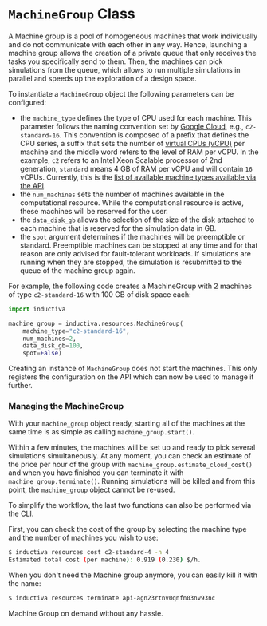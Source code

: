 # `MachineGroup` Class

A Machine group is a pool of homogeneous machines that work individually and do
not communicate with each other in any way. Hence, launching a machine group
allows the creation of a private queue that only receives the tasks you specifically
send to them. Then, the machines can pick simulations from the queue, which allows
to run multiple simulations in parallel and speeds up the exploration of a design space.

To instantiate a `MachineGroup` object the following parameters can be configured:
- the `machine_type` defines the type of CPU used for each machine. This parameter
follows the naming convention set by [Google Cloud](https://cloud.google.com/compute/docs/machine-types),
e.g., `c2-standard-16`. This convention is composed of a prefix that defines the
CPU series, a suffix that sets the number of [virtual CPUs (vCPU)](https://cloud.google.com/compute/docs/cpu-platforms)
per machine and the middle word refers to the level of RAM per vCPU. In the example,
`c2` refers to an Intel Xeon Scalable processor of 2nd generation, `standard`
means 4 GB of RAM per vCPU and will contain `16` vCPUs.
Currently, this is the [list of available machine types available via the API](../../explore_api/computational-infrastructure.md). 
- the `num_machines` sets the number of machines available in the computational
resource. While the computational resource is active, these machines will be reserved
for the user.
- the `data_disk_gb` allows the selection of the size of the disk attached to each machine that is reserved for the simulation data in GB.
- the `spot` argument determines if the machines will be preemptible or standard.
Preemptible machines can be stopped at any time and for that reason are only
advised for fault-tolerant workloads. If simulations are running when they are
stopped, the simulation is resubmitted to the queue of the machine group again.

For example, the following code creates a MachineGroup with 2 machines of type
`c2-standard-16` with 100 GB of disk space each:

```python
import inductiva

machine_group = inductiva.resources.MachineGroup(
    machine_type="c2-standard-16",
    num_machines=2,
    data_disk_gb=100,
    spot=False)
```

Creating an instance of `MachineGroup` does not start the machines. This only registers
the configuration on the API which can now be used to manage it further.

### Managing the MachineGroup

With your `machine_group` object ready, starting all of the machines at the same
time is as simple as calling `machine_group.start()`.

Within a few minutes, the machines will be set up and ready to pick several
simulations simultaneously. At any moment, you can check an estimate of the price per
hour of the group with `machine_group.estimate_cloud_cost()` and when you have finished
you can terminate it with `machine_group.terminate()`. Running simulations will be killed and from this point, the `machine_group` object cannot be re-used.

To simplify the workflow, the last two functions can also be performed via the CLI.

First, you can check the cost of the group by selecting the machine type and the number of machines you wish to use:

```bash
$ inductiva resources cost c2-standard-4 -n 4
Estimated total cost (per machine): 0.919 (0.230) $/h.
```

When you don't need the Machine group anymore, you can easily kill it with the name:

```bash
$ inductiva resources terminate api-agn23rtnv0qnfn03nv93nc
```

Machine Group on demand without any hassle.
